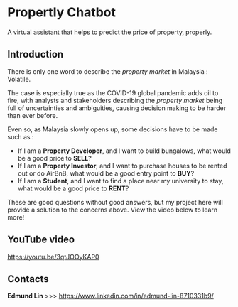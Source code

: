 # Propertly Chatbot
A virtual assistant that helps to predict the price of property, properly.

## Introduction
There is only one word to describe the *property market* in Malaysia : Volatile.

The case is especially true as the COVID-19 global pandemic adds oil to fire, with analysts and stakeholders describing the *property market* being full of uncertainties and ambiguities, causing decision making to be harder than ever before.

Even so, as Malaysia slowly opens up, some decisions have to be made such as :
- If I am a **Property Developer**, and I want to build bungalows, what would be a good price to **SELL**?
- If I am a **Property Investor**, and I want to purchase houses to be rented out or do AirBnB, what would be a good entry point to **BUY**?
- If I am a **Student**, and I want to find a place near my university to stay, what would be a good price to **RENT**?

These are good questions without good answers, but my project here will provide a solution to the concerns above. View the video below to learn more!

## YouTube video
https://youtu.be/3qtJOOyKAP0

## Contacts
**Edmund Lin** >>> https://www.linkedin.com/in/edmund-lin-8710331b9/
